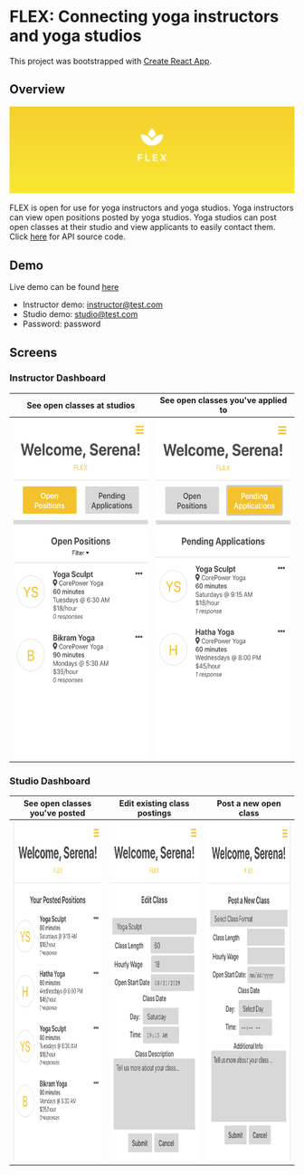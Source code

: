 # FLEX: Connecting yoga instructors and yoga studios

This project was bootstrapped with [Create React App](https://github.com/facebook/create-react-app).

## Overview

![banner](./screenshots/banner.png)

FLEX is open for use for yoga instructors and yoga studios. Yoga instructors can view open positions posted by yoga studios. Yoga studios can post open classes at their studio and view applicants to easily contact them.  Click [here](https://github.com/slertka/flex-api) for API source code.

## Demo

Live demo can be found [here](https://floating-savannah-98427.herokuapp.com/)

- Instructor demo: instructor@test.com
- Studio demo: studio@test.com
- Password: password

## Screens

### Instructor Dashboard

|            See open classes at studios             |                           See open classes you've applied to                            |
| :------------------------------------------------: | :-------------------------------------------------------------------------------------: |
| <img src='./screenshots/open.png' height='600px'/> | <img src='./screenshots/pending.png' height='600px' alt='instructor pending classes' /> |

### Studio Dashboard

|             See open classes you've posted             |               Edit existing class postings               |                                   Post a new open class                                   |
| :----------------------------------------------------: | :------------------------------------------------------: | :---------------------------------------------------------------------------------------: |
| <img src='./screenshots/posted.png/' height='600px' /> | <img src='./screenshots/editClass.png' height='600px' /> | <img src='./screenshots/postClass.png' height='600px' alt='studio post new class form' /> |
